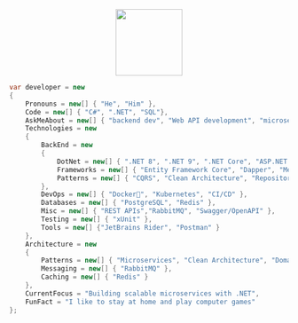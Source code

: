 <div id="header" align="center">
  <img src="https://media3.giphy.com/media/v1.Y2lkPTc5MGI3NjExbXhybXFqOGY4bzA5aG94b2Q1a3pudjl2MHk2c29zcHg3NmthOTdtaSZlcD12MV9pbnRlcm5hbF9naWZfYnlfaWQmY3Q9Zw/78XCFBGOlS6keY1Bil/giphy.gif" width="120"/>
</div>

```csharp
var developer = new
{
    Pronouns = new[] { "He", "Him" },
    Code = new[] { "C#", ".NET", "SQL"},
    AskMeAbout = new[] { "backend dev", "Web API development", "microservices" },
    Technologies = new
    {
        BackEnd = new
        {
            DotNet = new[] { ".NET 8", ".NET 9", ".NET Core", "ASP.NET Core", },
            Frameworks = new[] { "Entity Framework Core", "Dapper", "MediatR", "AutoMapper" },
            Patterns = new[] { "CQRS", "Clean Architecture", "Repository Pattern", "DDD" }
        },
        DevOps = new[] { "Docker🐳", "Kubernetes", "CI/CD" },
        Databases = new[] { "PostgreSQL", "Redis" },
        Misc = new[] { "REST APIs","RabbitMQ", "Swagger/OpenAPI" },
        Testing = new[] { "xUnit" },
        Tools = new[] {"JetBrains Rider", "Postman" }
    },
    Architecture = new
    {
        Patterns = new[] { "Microservices", "Clean Architecture", "Domain-Driven Design", "CQRS" },
        Messaging = new[] { "RabbitMQ" },
        Caching = new[] { "Redis" }
    },
    CurrentFocus = "Building scalable microservices with .NET",
    FunFact = "I like to stay at home and play computer games"
};
```

